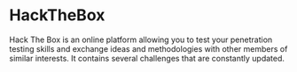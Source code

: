# HackTheBox

Hack The Box is an online platform allowing you to test your penetration testing skills and exchange ideas and methodologies with other members of similar interests. It contains several challenges that are constantly updated.
